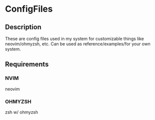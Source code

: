 # ConfigFiles

## Description
These are config files used in my system for customizable things like neovim/ohmyzsh, etc. Can be used as reference/examples/for your own system.

## Requirements

### NVIM
neovim

### OHMYZSH
zsh w/ ohmyzsh
